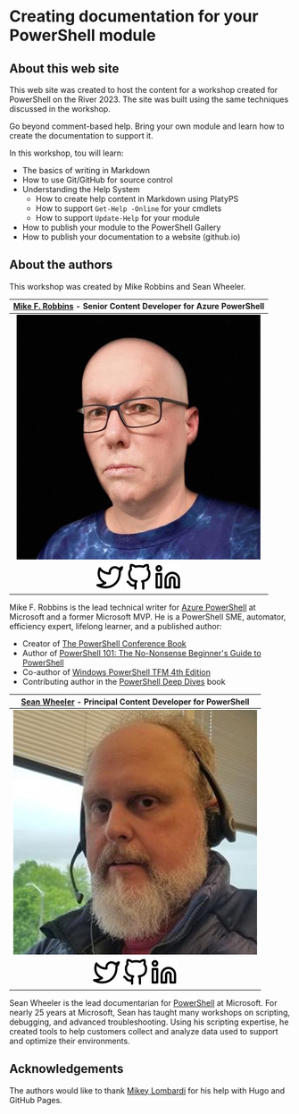 # Creating documentation for your PowerShell module

## About this web site

This web site was created to host the content for a workshop created for PowerShell on the River
2023. The site was built using the same techniques discussed in the workshop.

Go beyond comment-based help. Bring your own module and learn how to create the documentation to
support it.

In this workshop, tou will learn:

- The basics of writing in Markdown
- How to use Git/GitHub for source control
- Understanding the Help System
  - How to create help content in Markdown using PlatyPS
  - How to support `Get-Help -Online` for your cmdlets
  - How to support `Update-Help` for your module
- How to publish your module to the PowerShell Gallery
- How to publish your documentation to a website (github.io)

## About the authors

This workshop was created by Mike Robbins and Sean Wheeler.


|                [Mike F. Robbins][mrf-com] - Senior Content Developer for Azure PowerShell                 |
| :-------------------------------------------------------------------------------------------------------: |
|                                         ![mikefrobbins][img-mrf]                                          |
| [![Twitter][img-twit]][mrf-twitter] [![GitHub][img-gh]][mrf-github] [![LinkedIn][img-link]][mrf-linkedin] |

Mike F. Robbins is the lead technical writer for [Azure PowerShell][azure-ps] at Microsoft and a
former Microsoft MVP. He is a PowerShell SME, automator, efficiency expert, lifelong learner, and a
published author:

- Creator of [The PowerShell Conference Book][ps-conference-book]
- Author of [PowerShell 101: The No-Nonsense Beginner's Guide to PowerShell][ps-101]
- Co-author of [Windows PowerShell TFM 4th Edition][ps-tfm-4]
- Contributing author in the [PowerShell Deep Dives][ps-deep-dives] book

|                   [Sean Wheeler][sdw-web] - Principal Content Developer for PowerShell                    |
| :-------------------------------------------------------------------------------------------------------: |
|                                           ![sdwheeler][img-sdw]                                           |
| [![Twitter][img-twit]][sdw-twitter] [![GitHub][img-gh]][sdw-github] [![LinkedIn][img-link]][sdw-linkedin] |

Sean Wheeler is the lead documentarian for [PowerShell][ps] at Microsoft. For nearly 25 years at
Microsoft, Sean has taught many workshops on scripting, debugging, and advanced troubleshooting.
Using his scripting expertise, he created tools to help customers collect and analyze data used to
support and optimize their environments.

## Acknowledgements

The authors would like to thank [Mikey Lombardi](https://github.com/michaeltlombardi) for his help
with Hugo and GitHub Pages.

<!-- link references -->
[azure-ps]: https://aka.ms/azps
[mrf-com]: https://mikefrobbins.com/
[mrf-github]: https://github.com/mikefrobbins
[mrf-linkedin]: https://linkedin.com/in/mikefrobbins
[mrf-twitter]: https://twitter.com/mikefrobbins
[ps-101]: https://leanpub.com/powershell101
[ps-conference-book]: https://leanpub.com/powershell-conference-book
[ps-deep-dives]: https://www.manning.com/books/powershell-deep-dives
[ps-tfm-4]: https://www.sapien.com/books_training/Windows-PowerShell-4
[ps]: https://aka.ms/PowerShell-Docs
[sdw-github]: https://github.com/sdwheeler
[sdw-linkedin]: https://linkedin.com/in/scriptingsean
[sdw-twitter]: https://twitter.com/swsamwa
[sdw-web]: https://seanonit.wordpress.com/about/
[img-twit]: twitter.svg?classes=inline&lightbox=false
[img-gh]: github.svg?classes=inline&lightbox=false
[img-link]: linkedin.svg?classes=inline&lightbox=false
[img-mrf]: mikefrobbins-150x150.jpg?lightbox=false
[img-sdw]: sdwheeler.png?lightbox=false

